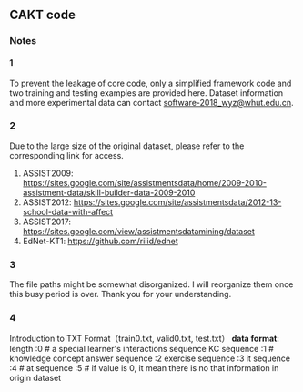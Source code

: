 ## CAKT code
### Notes
#### 1
To prevent the leakage of core code, only a simplified framework code and two training and testing examples are provided here.
Dataset information and more experimental data can contact software-2018_wyz@whut.edu.cn.
### 2
Due to the large size of the original dataset, please refer to the corresponding link for access.
1. ASSIST2009: https://sites.google.com/site/assistmentsdata/home/2009-2010-assistment-data/skill-builder-data-2009-2010
2. ASSIST2012: https://sites.google.com/site/assistmentsdata/2012-13-school-data-with-affect
3. ASSIST2017: https://sites.google.com/view/assistmentsdatamining/dataset
4. EdNet-KT1: https://github.com/riiid/ednet
### 3
The file paths might be somewhat disorganized. I will reorganize them once this busy period is over. Thank you for your understanding.
### 4
Introduction to TXT Format（train0.txt, valid0.txt, test.txt）
**data format**:
length :0        # a special learner's interactions sequence
KC sequence :1   # knowledge concept
answer sequence :2
exercise sequence :3
it sequence :4     #
at sequence  :5    # if value is 0, it mean there is no that information in origin dataset




